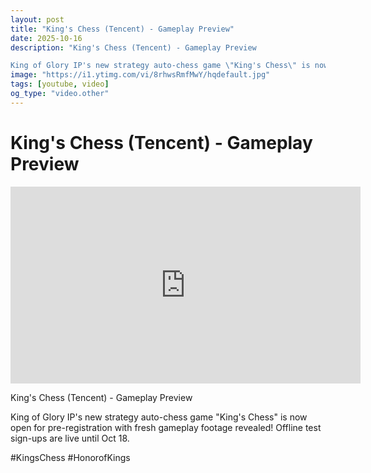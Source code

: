 ```yaml
---
layout: post
title: "King's Chess (Tencent) - Gameplay Preview"
date: 2025-10-16
description: "King's Chess (Tencent) - Gameplay Preview 

King of Glory IP's new strategy auto-chess game \"King's Chess\" is now open for pre-registration with fresh..."
image: "https://i1.ytimg.com/vi/8rhwsRmfMwY/hqdefault.jpg"
tags: [youtube, video]
og_type: "video.other"
---
```


<script type="application/ld+json">
{
  "@context": "http://schema.org",
  "@type": "VideoObject",
  "name": "King's Chess (Tencent) - Gameplay Preview",
  "description": "King's Chess (Tencent) - Gameplay Preview \n\nKing of Glory IP's new strategy auto-chess game \\\"King's Chess\\\" is now open for pre-registration with fresh gameplay footage revealed! Offline test sign-ups are live until Oct 18. \n\n#KingsChess #HonorofKings",
  "thumbnailUrl": "https://i1.ytimg.com/vi/8rhwsRmfMwY/hqdefault.jpg",
  "uploadDate": "2025-10-16T08:04:02",
  "embedUrl": "https://www.youtube.com/embed/8rhwsRmfMwY",
  "publisher": {
    "@type": "Person",
    "name": "Celo Zaga"
  },
  "mainEntityOfPage": {
    "@type": "WebPage",
    "@id": "https://celozaga.github.io/2025/10/16/king's-chess-(tencent)---gameplay-preview-8rhwsRmfMwY.html"
  },
  "duration": "PT0M0S"
}
</script>

<script type="application/ld+json">
{
  "@context": "http://schema.org",
  "@type": "BlogPosting",
  "headline": "King's Chess (Tencent) - Gameplay Preview",
  "image": "https://i1.ytimg.com/vi/8rhwsRmfMwY/hqdefault.jpg",
  "publisher": {
    "@type": "Person",
    "name": "Celo Zaga"
  },
  "url": "https://celozaga.github.io/2025/10/16/king's-chess-(tencent)---gameplay-preview-8rhwsRmfMwY.html",
  "datePublished": "2025-10-16T08:04:02",
  "dateCreated": "2025-10-16T08:04:02",
  "dateModified": "2025-10-16T08:04:02",
  "description": "King's Chess (Tencent) - Gameplay Preview \n\nKing of Glory IP's new strategy auto-chess game \\\"King's Chess\\\" is now open for pre-registration with fresh...",
  "author": {
    "@type": "Person",
    "name": "Celo Zaga"
  },
  "mainEntityOfPage": {
    "@type": "WebPage",
    "@id": "https://celozaga.github.io/2025/10/16/king's-chess-(tencent)---gameplay-preview-8rhwsRmfMwY.html"
  }
}
</script>

<h1 class="youtube-post-title">King's Chess (Tencent) - Gameplay Preview</h1>

<iframe width="560" height="315" src="https://www.youtube.com/embed/8rhwsRmfMwY" class="youtube-post-embed" frameborder="0" allowfullscreen></iframe>

<p class="youtube-post-description">King's Chess (Tencent) - Gameplay Preview 

King of Glory IP's new strategy auto-chess game "King's Chess" is now open for pre-registration with fresh gameplay footage revealed! Offline test sign-ups are live until Oct 18. 

#KingsChess #HonorofKings</p>
